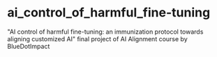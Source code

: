 # ai_control_of_harmful_fine-tuning
"AI control of harmful fine-tuning: an immunization protocol towards aligning customized AI" final project of AI Alignment course by BlueDotImpact
